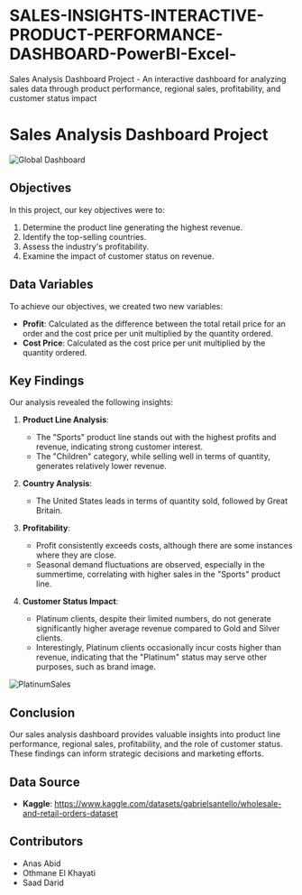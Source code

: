 # SALES-INSIGHTS-INTERACTIVE-PRODUCT-PERFORMANCE-DASHBOARD-PowerBI-Excel-
Sales Analysis Dashboard Project - An interactive dashboard for analyzing sales data through product performance, regional sales, profitability, and customer status impact
# Sales Analysis Dashboard Project
![Global Dashboard](https://github.com/MrAnasAbid/WholesaleMarketAnalysis/assets/115592120/cc340513-5f87-42f0-a594-d799819574f4)

## Objectives
In this project, our key objectives were to:

1. Determine the product line generating the highest revenue.
2. Identify the top-selling countries.
3. Assess the industry's profitability.
4. Examine the impact of customer status on revenue.

## Data Variables
To achieve our objectives, we created two new variables:
- **Profit**: Calculated as the difference between the total retail price for an order and the cost price per unit multiplied by the quantity ordered.
- **Cost Price**: Calculated as the cost price per unit multiplied by the quantity ordered.

## Key Findings
Our analysis revealed the following insights:

1. **Product Line Analysis**:
   - The "Sports" product line stands out with the highest profits and revenue, indicating strong customer interest.
   - The "Children" category, while selling well in terms of quantity, generates relatively lower revenue.

2. **Country Analysis**:
   - The United States leads in terms of quantity sold, followed by Great Britain.

3. **Profitability**:
   - Profit consistently exceeds costs, although there are some instances where they are close. 
   - Seasonal demand fluctuations are observed, especially in the summertime, correlating with higher sales in the "Sports" product line.

4. **Customer Status Impact**:
   - Platinum clients, despite their limited numbers, do not generate significantly higher average revenue compared to Gold and Silver clients.
   - Interestingly, Platinum clients occasionally incur costs higher than revenue, indicating that the "Platinum" status may serve other purposes, such as brand image.
     
![PlatinumSales](https://github.com/MrAnasAbid/WholesaleMarketAnalysis/assets/115592120/8ee9e82f-22fe-4434-b4bd-35187fedff26)


## Conclusion
Our sales analysis dashboard provides valuable insights into product line performance, regional sales, profitability, and the role of customer status. These findings can inform strategic decisions and marketing efforts.

## Data Source
- **Kaggle**: https://www.kaggle.com/datasets/gabrielsantello/wholesale-and-retail-orders-dataset

## Contributors
- Anas Abid
- Othmane El Khayati
- Saad Darid

